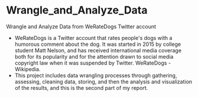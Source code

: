 # Wrangle_and_Analyze_Data
Wrangle and Analyze Data from WeRateDogs Twitter account
- WeRateDogs is a Twitter account that rates people's dogs with a humorous comment about the dog. It was started in 2015 by college student Matt Nelson, and has received international media coverage both for its popularity and for the attention drawn to social media copyright law when it was suspended by Twitter. WeRateDogs - Wikipedia.
- This project includes data wrangling processes through gathering, assessing, cleaning data, storing, and then the analysis and visualization of the results, and this is the second part of my report.
